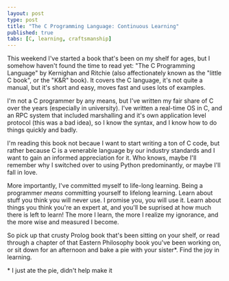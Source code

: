 ```yaml
---
layout: post
type: post
title: "The C Programming Language: Continuous Learning"
published: true
tabs: [C, learning, craftsmanship]
---
```


This weekend I've started a book that's been on my shelf for ages, but I somehow
haven't found the time to read yet: "The C Programming Language" by Kernighan and
Ritchie (also affectionately known as the "little C book", or the "K&R" book). It
covers the C language, it's not quite a manual, but it's short and easy, moves fast
and uses lots of examples.

I'm not a C programmer by any means, but I've written my fair share of C over the
years (especially in university). I've written a real-time OS in C, and an RPC system
that included marshalling and it's own application level protocol (this was a bad idea),
so I know the syntax, and I know how to do things quickly and badly.

I'm reading this book not becaue I want to start writing a ton of C code, but rather
because C is a venerable language by our industry standards and I want to gain an
informed appreciation for it. Who knows, maybe I'll remember why I switched over
to using Python predominantly, or maybe I'll fall in love.

More importantly, I've committed myself to life-long learning. Being a programmer *means*
committing yourself to lifelong learning. Learn about stuff you think you will never use. I
promise you, you will use it. Learn about things you think you're an expert at, and you'll
be suprised at how much there is left to learn! The more I learn, the more I realize my
ignorance, and the more wise and measured I become.

So pick up that crusty Prolog book that's been sitting on your shelf, or read through a
chapter of that Eastern Philosophy book you've been working on, or sit down for an
afternoon and bake a pie with your sister\*. Find the joy in learning.


\* I just ate the pie, didn't help make it
